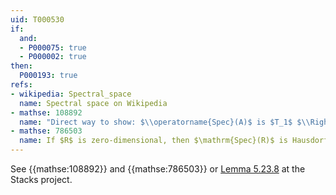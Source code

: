 ```yaml
---
uid: T000530
if:
  and:
  - P000075: true
  - P000002: true
then:
  P000193: true
refs:
- wikipedia: Spectral_space
  name: Spectral space on Wikipedia
- mathse: 108892
  name: "Direct way to show: $\\operatorname{Spec}(A)$ is $T_1$ $\\Rightarrow$ $\\operatorname{Spec}(A)$ is Hausdorff"
- mathse: 786503
  name: If $R$ is zero-dimensional, then $\mathrm{Spec}(R)$ is Hausdorff and totally disconnected
---
```

See {{mathse:108892}} and {{mathse:786503}} or [Lemma 5.23.8](https://stacks.math.columbia.edu/tag/0905) at the Stacks project.
